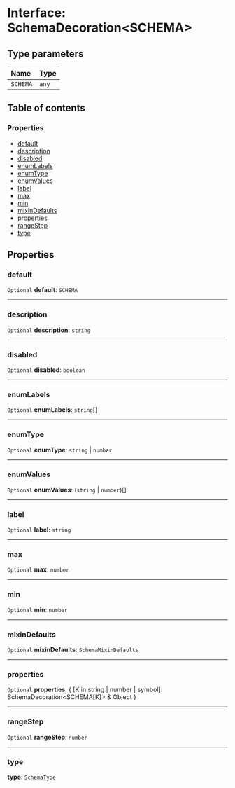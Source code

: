 # Interface: SchemaDecoration\<SCHEMA>

## Type parameters

| Name | Type |
| :------ | :------ |
| `SCHEMA` | `any` |

## Table of contents

### Properties

* [default](/auto-docs/fixed-layout-editor/interfaces/SchemaDecoration-1.md#default)
* [description](/auto-docs/fixed-layout-editor/interfaces/SchemaDecoration-1.md#description)
* [disabled](/auto-docs/fixed-layout-editor/interfaces/SchemaDecoration-1.md#disabled)
* [enumLabels](/auto-docs/fixed-layout-editor/interfaces/SchemaDecoration-1.md#enumlabels)
* [enumType](/auto-docs/fixed-layout-editor/interfaces/SchemaDecoration-1.md#enumtype)
* [enumValues](/auto-docs/fixed-layout-editor/interfaces/SchemaDecoration-1.md#enumvalues)
* [label](/auto-docs/fixed-layout-editor/interfaces/SchemaDecoration-1.md#label)
* [max](/auto-docs/fixed-layout-editor/interfaces/SchemaDecoration-1.md#max)
* [min](/auto-docs/fixed-layout-editor/interfaces/SchemaDecoration-1.md#min)
* [mixinDefaults](/auto-docs/fixed-layout-editor/interfaces/SchemaDecoration-1.md#mixindefaults)
* [properties](/auto-docs/fixed-layout-editor/interfaces/SchemaDecoration-1.md#properties)
* [rangeStep](/auto-docs/fixed-layout-editor/interfaces/SchemaDecoration-1.md#rangestep)
* [type](/auto-docs/fixed-layout-editor/interfaces/SchemaDecoration-1.md#type)

## Properties

### default

`Optional` **default**: `SCHEMA`

***

### description

`Optional` **description**: `string`

***

### disabled

`Optional` **disabled**: `boolean`

***

### enumLabels

`Optional` **enumLabels**: `string`\[]

***

### enumType

`Optional` **enumType**: `string` | `number`

***

### enumValues

`Optional` **enumValues**: (`string` | `number`)\[]

***

### label

`Optional` **label**: `string`

***

### max

`Optional` **max**: `number`

***

### min

`Optional` **min**: `number`

***

### mixinDefaults

`Optional` **mixinDefaults**: `SchemaMixinDefaults`

***

### properties

`Optional` **properties**: { \[K in string | number | symbol]: SchemaDecoration\<SCHEMA\[K]> & Object }

***

### rangeStep

`Optional` **rangeStep**: `number`

***

### type

**type**: [`SchemaType`](/auto-docs/fixed-layout-editor/types/SchemaType.md)
